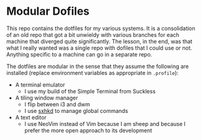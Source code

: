 # Modular Dofiles

This repo contains the dotfiles for my various systems. It is a consolidation of an old repo that got a bit unwieldy with various branches for each machine that diverged quite significantly. The lesson, in the end, was that what I really wanted was a single repo with dofiles that I could use or not. Anything specific to a machine can go in a separate repo.

The dotfiles are modular in the sense that they assume the following are installed (replace environment variables as appropriate in `.profile`):
* A terminal emulator
    * I use my build of the Simple Terminal from Suckless
* A tiling window manager
    * I flip between i3 and dwm
    * I use [sxhkd](https://github.com/baskerville/sxhkd) to manage global commands
* A text editor
    * I use NeoVim instead of Vim because I am sheep and because I prefer the more open approach to its development

##
